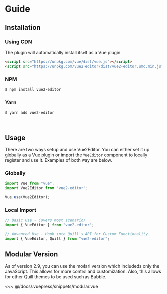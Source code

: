 # Guide

## Installation

### Using CDN

The plugin will automatically install itself as a Vue plugin.

<!-- https://unpkg.com/vue2-editor/dist/vue2-editor  -->

<!-- [unpkg.com](https://unpkg.com) provides NPM-based CDN links. The above link will always point to the latest release on NPM. You can also use a specific version/tag via URLs like https://unpkg.com/vue2-editor@{{ $version }}/dist/vue2-editor.js

Include vue2-editor after Vue and it will install itself automatically: -->

```html
<script src="https://unpkg.com/vue/dist/vue.js"></script>
<script src="https://unpkg.com/vue2-editor/dist/vue2-editor.umd.min.js"></script>
```

### NPM

```sh
$ npm install vue2-editor
```

### Yarn

```sh
$ yarn add vue2-editor
```

<br>

## Usage

There are two ways setup and use Vue2Editor. You can either set it up globally as a Vue plugin or import the `VueEditor` component to locally register and use it. Examples of both way are below.

### Globally

```js
import Vue from "vue";
import Vue2Editor from "vue2-editor";

Vue.use(Vue2Editor);
```

### Local Import

<!-- <<< @/docs/.vuepress/code-examples/source/basic.vue -->

```js
// Basic Use - Covers most scenarios
import { VueEditor } from "vue2-editor";

// Advanced Use - Hook into Quill's API for Custom Functionality
import { VueEditor, Quill } from "vue2-editor";
```

## Modular Version

As of version 2.9, you can use the modarl version which includeds only the JavaScript.
This allows for more control and customization. Also, this allows for other Quill themes to be used such as Bubble.

<<< @/docs/.vuepress/snippets/modular.vue
